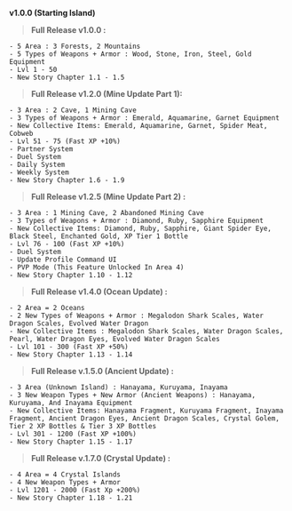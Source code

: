 **v1.0.0 (Starting Island)**

> **Full Release v1.0.0 :**

```
- 5 Area : 3 Forests, 2 Mountains
- 5 Types of Weapons + Armor : Wood, Stone, Iron, Steel, Gold Equipment
- Lvl 1 - 50
- New Story Chapter 1.1 - 1.5
```

> **Full Release v1.2.0 (Mine Update Part 1):**

```
- 3 Area : 2 Cave, 1 Mining Cave
- 3 Types of Weapons + Armor : Emerald, Aquamarine, Garnet Equipment
- New Collective Items: Emerald, Aquamarine, Garnet, Spider Meat, Cobweb
- Lvl 51 - 75 (Fast XP +10%)
- Partner System
- Duel System
- Daily System
- Weekly System
- New Story Chapter 1.6 - 1.9
```

> **Full Release v1.2.5 (Mine Update Part 2) :**

```
- 3 Area : 1 Mining Cave, 2 Abandoned Mining Cave
- 3 Types of Weapons + Armor : Diamond, Ruby, Sapphire Equipment
- New Collective Items: Diamond, Ruby, Sapphire, Giant Spider Eye, Black Steel, Enchanted Gold, XP Tier 1 Bottle
- Lvl 76 - 100 (Fast XP +10%)
- Duel System
- Update Profile Command UI
- PVP Mode (This Feature Unlocked In Area 4)
- New Story Chapter 1.10 - 1.12
```

> **Full Release v1.4.0 (Ocean Update) :**

```
- 2 Area = 2 Oceans
- 2 New Types of Weapons + Armor : Megalodon Shark Scales, Water Dragon Scales, Evolved Water Dragon
- New Collective Items : Megalodon Shark Scales, Water Dragon Scales, Pearl, Water Dragon Eyes, Evolved Water Dragon Scales
- Lvl 101 - 300 (Fast XP +50%)
- New Story Chapter 1.13 - 1.14
```

> **Full Release v.1.5.0 (Ancient Update) :**

```
- 3 Area (Unknown Island) : Hanayama, Kuruyama, Inayama
- 3 New Weapon Types + New Armor (Ancient Weapons) : Hanayama, Kuruyama, And Inayama Equipment
- New Collective Items: Hanayama Fragment, Kuruyama Fragment, Inayama Fragment, Ancient Dragon Eyes, Ancient Dragon Scales, Crystal Golem, Tier 2 XP Bottles & Tier 3 XP Bottles
- Lvl 301 - 1200 (Fast XP +100%)
- New Story Chapter 1.15 - 1.17
```

> **Full Release v.1.7.0 (Crystal Update) :**

```
- 4 Area = 4 Crystal Islands
- 4 New Weapon Types + Armor
- Lvl 1201 - 2000 (Fast Xp +200%)
- New Story Chapter 1.18 - 1.21
```
